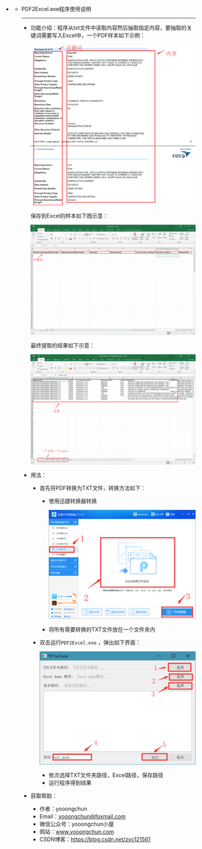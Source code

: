 - - PDF2Excel.exe程序使用说明

    ------

    - 功能介绍：程序从txt文件中读取内容然后抽取指定内容，要抽取的关键词需要写入Excel中，一个PDF样本如下示例：

      ![](img_3.png)

      保存到Excel的样本如下图示意：

      ![](img_4.png)

      最终提取的结果如下示意：

      ![](img_5.png)

    - 用法：

      - 首先将PDF转换为TXT文件，转换方法如下：

        - 使用迅捷转换器转换

          ![](img_1.png)

        - 将所有需要转换的TXT文件放在一个文件夹内

      - 双击运行`PDF2Excel.exe` ，弹出如下界面：

        ![](img_2.png)

        - 依次选择TXT文件夹路径，Excel路径，保存路径
        - 运行程序得到结果

    - 获取帮助：

      - 作者：yooongchun
      - Email：yooongchun@foxmail.com
      - 微信公众号：yooongchun小屋
      - 网站：www.yooongchun.com
      - CSDN博客：https://blog.csdn.net/zyc121561